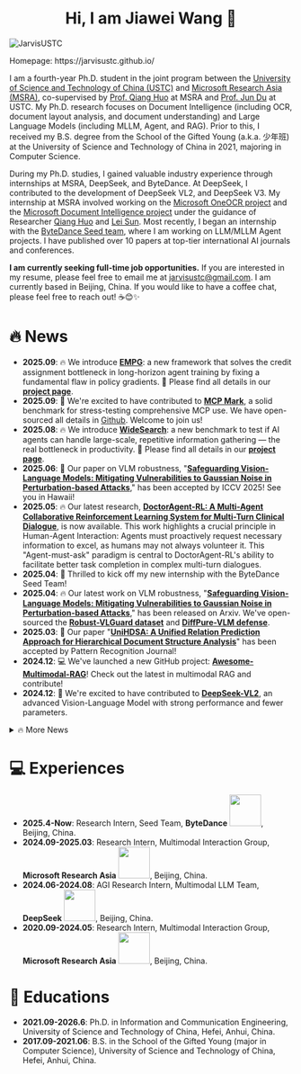 <h1 align="center">Hi, I am Jiawei Wang 👋</h1>
<p align="left"> <img src="https://komarev.com/ghpvc/?username=JarvisUSTC&label=Visitors&color=blue&style=plastic" alt="JarvisUSTC" /></p>
<p>Homepage: https://jarvisustc.github.io/</p>

<p>I am a fourth-year Ph.D. student in the joint program between the <a href="https://ustc.edu.cn/">University of Science and Technology of China (USTC)</a> and <a href="https://www.microsoft.com/en-us/research/lab/microsoft-research-asia/">Microsoft Research Asia (MSRA)</a>, co-supervised by <a href="https://www.microsoft.com/en-us/research/people/qianghuo/">Prof. Qiang Huo</a> at MSRA and <a href="http://staff.ustc.edu.cn/~jundu/">Prof. Jun Du</a> at USTC. My Ph.D. research focuses on Document Intelligence (including OCR, document layout analysis, and document understanding) and Large Language Models (including MLLM, Agent, and RAG). Prior to this, I received my B.S. degree from the School of the Gifted Young (a.k.a. 少年班) at the University of Science and Technology of China in 2021, majoring in Computer Science.</p>

<p>During my Ph.D. studies, I gained valuable industry experience through internships at MSRA, DeepSeek, and ByteDance. At DeepSeek, I contributed to the development of DeepSeek VL2, and DeepSeek V3. My internship at MSRA involved working on the <a href="https://learn.microsoft.com/en-us/azure/ai-services/computer-vision/overview-ocr">Microsoft OneOCR project</a> and the <a href="https://azure.microsoft.com/en-us/products/ai-services/ai-document-intelligence">Microsoft Document Intelligence project</a> under the guidance of Researcher <a href="https://www.microsoft.com/en-us/research/people/qianghuo/">Qiang Huo</a> and <a href="https://scholar.google.com/citations?user=cUfOZxQAAAAJ&amp;hl=en">Lei Sun</a>. Most recently, I began an internship with the <a href="https://seed.bytedance.com/en/">ByteDance Seed team</a>, where I am working on LLM/MLLM Agent projects. I have published over 10 papers at top-tier international AI journals and conferences.</p>

<p><strong>I am currently seeking full-time job opportunities.</strong> If you are interested in my resume, please feel free to email me at <a href="mailto:jarvisustc@gmail.com">jarvisustc@gmail.com</a>. I am currently based in Beijing, China. If you would like to have a coffee chat, please feel free to reach out! ☕😊✨</p>

<h1 id="-news">🔥 News</h1>

<ul>
<li><b>2025.09</b>: 🔥 We introduce <a href="https://huggingface.co/papers/2509.09265"><b>EMPG</b></a>: a new framework that solves the credit assignment bottleneck in long-horizon agent training by fixing a fundamental flaw in policy gradients. 🚧 Please find all details in our <a href="https://empgseed-seed.github.io/"><b>project page</b></a>.</li>
<li><b>2025.09</b>: 🎉 We're excited to have contributed to <a href="https://mcpmark.ai/"><b>MCP Mark</b></a>, a solid benchmark for stress-testing comprehensive MCP use. We have open-sourced all details in <a href="https://github.com/eval-sys/mcpmark/">Github</a>. Welcome to join us!</li>
<li><b>2025.08</b>: 🔥 We introduce <a href="https://arxiv.org/pdf/2508.07999"><b>WideSearch</b></a>: a new benchmark to test if AI agents can handle large-scale, repetitive information gathering — the real bottleneck in productivity. 🚧 Please find all details in our <a href="https://widesearch-seed.github.io/"><b>project page</b></a>.</li>
<li><b>2025.06</b>: 🎉 Our paper on VLM robustness, "<a href="https://arxiv.org/abs/2504.01308"><b>Safeguarding Vision-Language Models: Mitigating Vulnerabilities to Gaussian Noise in Perturbation-based Attacks</b></a>," has been accepted by ICCV 2025! See you in Hawaii!</li>
<li><b>2025.05</b>: 🔥 Our latest research, <a href="https://arxiv.org/abs/2505.19630"><b>DoctorAgent-RL: A Multi-Agent Collaborative Reinforcement Learning System for Multi-Turn Clinical Dialogue</b></a>, is now available. This work highlights a crucial principle in Human-Agent Interaction: Agents must proactively request necessary information to excel, as humans may not always volunteer it. This "Agent-must-ask" paradigm is central to DoctorAgent-RL's ability to facilitate better task completion in complex multi-turn dialogues. </li>
<li><b>2025.04</b>: 🎉 Thrilled to kick off my new internship with the ByteDance Seed Team!</li>
<li><b>2025.04</b>: 🔥 Our latest work on VLM robustness, "<a href="https://arxiv.org/abs/2504.01308"><b>Safeguarding Vision-Language Models: Mitigating Vulnerabilities to Gaussian Noise in Perturbation-based Attacks</b></a>," has been released on Arxiv. We've open-sourced the <a href="https://huggingface.co/datasets/Jarvis1111/RobustVLGuard"><b>Robust-VLGuard dataset</b></a> and <a href="https://github.com/JarvisUSTC/DiffPure-RobustVLM"><b>DiffPure-VLM defense</b></a>.</li>
<li><b>2025.03</b>: 🎉 Our paper "<a href="https://arxiv.org/abs/2503.15893"><b>UniHDSA: A Unified Relation Prediction Approach for Hierarchical Document Structure Analysis</b></a>" has been accepted by Pattern Recognition Journal!</li>
<li><b>2024.12</b>: 💻 We've launched a new GitHub project: <a href="https://github.com/JarvisUSTC/Awesome-Multimodal-RAG"><b>Awesome-Multimodal-RAG</b></a>! Check out the latest in multimodal RAG and contribute!</li>
<li><b>2024.12</b>: 🤝 We're excited to have contributed to <a href="https://github.com/deepseek-ai/DeepSeek-VL2"><b>DeepSeek-VL2</b></a>, an advanced Vision-Language Model with strong performance and fewer parameters.</li>
</ul>
<details>
<summary> 🔥 More News</summary>
<ul>
<li><b>2024.08-09</b>: 🗣️ Presented DLAFormer and DRFormer at ICDAR in Athens! Photos can be found <a href="https://photos.app.goo.gl/8aw4mYxDUtA5ELuJ6">here</a>. A memorable experience meeting colleagues and exploring the city.</li>
<li><b>2024.08</b>: ✍️ The complete version of DLAFormer, titled "<a href="https://arxiv.org/abs/2503.15893"><b>UniHDSA: A Unified Relation Prediction Approach for Hierarchical Document Structure Analysis</b></a>", has been submitted to Pattern Recognition Journal.</li>
<li><b>2024.07</b>: 🎉 Our Detect-Order-Construct have been accepted by Pattern Recognition!</li>
<li><b>2024.06</b>: 🗣️ Our DLAFormer, UniVIE, and DRFormer selected for oral presentation at ICDAR 2024!</li>
<li><b>2024.03</b>: 🚀 Azure AI Document Intelligence now supports Hierarchical Document Structure Analysis (HDSA), based on our "<a href="https://arxiv.org/abs/2401.11874"><b>Detect-Order-Construct: A Tree Construction based Approach for Hierarchical Document Structure Analysis</b></a>" paper. Details on <a href="https://arxiv.org/abs/2401.11874">arXiv</a> and the <a href="https://techcommunity.microsoft.com/t5/ai-azure-ai-services-blog/document-intelligence-preview-adds-more-prebuilts-support-for/ba-p/4084608">official announcement</a>.</li>
<li><b>2024.03</b>: 💻 Source code released for our <a href="https://github.com/JarvisUSTC/Language-Enhanced-CLIP-For-Multi-label-Image-Recognition"><b>Language-Enhanced Image New Category Discovery solution</b></a> from the CVPR 2023 HIT Workshop.</li>
<li><b>2024.02</b>: ✍️ Our new work on Document Layout Analysis, <b>DLAFormer: A End-to-End Transformer for Document Layout Analysis</b>, submitted to ICDAR 2024.</li>
<li><b>2024.01</b>: 💡 Introduced <a href="https://arxiv.org/abs/2401.09220"><b>UniVIE: A Unified Label Space Approach to Visual Information Extraction from Form-like Documents</b></a>! Reframing VIE as relation prediction with a unified label space.</li>
<li><b>2024.01</b>: 📄 New technical paper released: <a href="https://arxiv.org/abs/2401.09232"><b>Dynamic Relation Transformer for Contextual Text Block Detection</b></a>!</li>
<li><b>2023.12</b>: 🏆 <a href="https://mp.weixin.qq.com/s/B1r2uJ0bNg_u50vuNI5MPw"><b>2nd Prize</b>, 2023 International Algorithm Case Competition (Visual Prompt Tuning Challenge @ CVPR 2023 HIT Workshop)</a>, <b>200,000 RMB bonus</b>!</li>
<li><b>2023.11</b>: ✍️ Our new progress on Hierarchical Document Structure Analysis submitted to Pattern Recognition Journal.</li>
<li><b>2023.07</b>: 🎉 "<a href="https://arxiv.org/abs/2303.11615"><b>Robust Table Structure Recognition with Dynamic Queries Enhanced Detection Transformer</b></a>" accepted by Pattern Recognition Journal!</li>
<li><b>2023.04</b>: 🎉 Two papers accepted by <b>ICDAR 2023</b>!</li>
<li><b>2023.03</b>: 💡 Proposed a new <a href="https://arxiv.org/abs/2303.11615"><b>Dynamic Queries based Detection Transformer</b></a> for more robust table structure recognition!</li>
<li><b>2022.12</b>: 🏆 <a href="https://mp.weixin.qq.com/s/Au8oRHbX0Ls2gL4WiBNmqw"><b>2nd Prize</b>, 2022 International Algorithm Case Competition (Panoptic Scene Graph Challenge @ ECCV 2022 SenseHuman Workshop)</a>, <b>100,000 RMB bonus</b>!</li>
<li><b>2022.09</b>: 🎉 One paper accepted by <b>ACM MM 2022</b>!</li>
</ul>
</details>

<h1 id="-experiences">💻 Experiences</h1>
<ul>
  <li><strong>2025.4-Now</strong>: Research Intern, Seed Team, <strong>ByteDance</strong> <img src="./images/bytedance-seed.jpg" style="width: 4em;" />, Beijing, China.</li>
  <li><strong>2024.09-2025.03</strong>: Research Intern, Multimodal Interaction Group, <strong>Microsoft Research Asia</strong> <img src="./images/microsoft_logo.svg" style="width: 4em;" />, Beijing, China.</li>
  <li><strong>2024.06-2024.08</strong>: AGI Research Intern, Multimodal LLM Team, <strong>DeepSeek</strong> <img src="./images/deepseek_logo.png" style="width: 4em;" />, Beijing, China.</li>
  <li><strong>2020.09-2024.05</strong>: Research Intern, Multimodal Interaction Group, <strong>Microsoft Research Asia</strong> <img src="./images/microsoft_logo.svg" style="width: 4em;" />, Beijing, China.</li>
</ul>

<h1 id="-educations">📖 Educations</h1>
<ul>
  <li><strong>2021.09-2026.6</strong>: Ph.D. in Information and Communication Engineering, University of Science and Technology of China, Hefei, Anhui, China.</li>
  <li><strong>2017.09-2021.06</strong>: B.S. in the School of the Gifted Young (major in Computer Science), University of Science and Technology of China, Hefei, Anhui, China.</li>
</ul>
<!--
**JarvisUSTC/JarvisUSTC** is a ✨ _special_ ✨ repository because its `README.md` (this file) appears on your GitHub profile.

Here are some ideas to get you started:

- 🔭 I’m currently working on ...
- 🌱 I’m currently learning ...
- 👯 I’m looking to collaborate on ...
- 🤔 I’m looking for help with ...
- 💬 Ask me about ...
- 📫 How to reach me: ...
- 😄 Pronouns: ...
- ⚡ Fun fact: ...
-->
